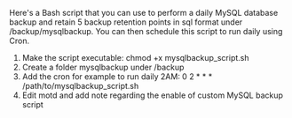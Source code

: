 Here's a Bash script that you can use to perform a daily MySQL database backup and retain 5 backup retention points in sql format under /backup/mysqlbackup. You can then schedule this script to run daily using Cron.

1. Make the script executable: chmod +x mysqlbackup_script.sh
2. Create a folder mysqlbackup under /backup
3. Add the cron for example to run daily 2AM: 0 2 * * * /path/to/mysqlbackup_script.sh
4. Edit motd and add note regarding the enable of custom MySQL backup script
